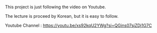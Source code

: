 This project is just following the video on Youtube. 

The lecture is proceed by Korean, but it is easy to follow.

Youtube Channel : https://youtu.be/xs92kqU2YWg?si=QGins07sjZDj1G7C
